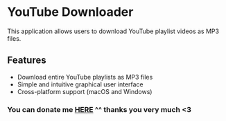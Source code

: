 # YouTube Downloader

This application allows users to download YouTube playlist videos as MP3 files.

## Features

- Download entire YouTube playlists as MP3 files
- Simple and intuitive graphical user interface
- Cross-platform support (macOS and Windows)

### You can donate me [HERE](https://www.paypal.com/paypalme/hungpham2302) ^^ thanks you very much <3
